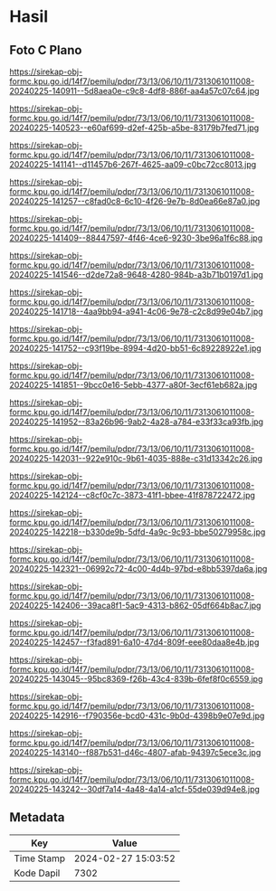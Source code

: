 # Hasil

## Foto C Plano

https://sirekap-obj-formc.kpu.go.id/14f7/pemilu/pdpr/73/13/06/10/11/7313061011008-20240225-140911--5d8aea0e-c9c8-4df8-886f-aa4a57c07c64.jpg

https://sirekap-obj-formc.kpu.go.id/14f7/pemilu/pdpr/73/13/06/10/11/7313061011008-20240225-140523--e60af699-d2ef-425b-a5be-83179b7fed71.jpg

https://sirekap-obj-formc.kpu.go.id/14f7/pemilu/pdpr/73/13/06/10/11/7313061011008-20240225-141141--d11457b6-267f-4625-aa09-c0bc72cc8013.jpg

https://sirekap-obj-formc.kpu.go.id/14f7/pemilu/pdpr/73/13/06/10/11/7313061011008-20240225-141257--c8fad0c8-6c10-4f26-9e7b-8d0ea66e87a0.jpg

https://sirekap-obj-formc.kpu.go.id/14f7/pemilu/pdpr/73/13/06/10/11/7313061011008-20240225-141409--88447597-4f46-4ce6-9230-3be96a1f6c88.jpg

https://sirekap-obj-formc.kpu.go.id/14f7/pemilu/pdpr/73/13/06/10/11/7313061011008-20240225-141546--d2de72a8-9648-4280-984b-a3b71b0197d1.jpg

https://sirekap-obj-formc.kpu.go.id/14f7/pemilu/pdpr/73/13/06/10/11/7313061011008-20240225-141718--4aa9bb94-a941-4c06-9e78-c2c8d99e04b7.jpg

https://sirekap-obj-formc.kpu.go.id/14f7/pemilu/pdpr/73/13/06/10/11/7313061011008-20240225-141752--c93f19be-8994-4d20-bb51-6c89228922e1.jpg

https://sirekap-obj-formc.kpu.go.id/14f7/pemilu/pdpr/73/13/06/10/11/7313061011008-20240225-141851--9bcc0e16-5ebb-4377-a80f-3ecf61eb682a.jpg

https://sirekap-obj-formc.kpu.go.id/14f7/pemilu/pdpr/73/13/06/10/11/7313061011008-20240225-141952--83a26b96-9ab2-4a28-a784-e33f33ca93fb.jpg

https://sirekap-obj-formc.kpu.go.id/14f7/pemilu/pdpr/73/13/06/10/11/7313061011008-20240225-142031--922e910c-9b61-4035-888e-c31d13342c26.jpg

https://sirekap-obj-formc.kpu.go.id/14f7/pemilu/pdpr/73/13/06/10/11/7313061011008-20240225-142124--c8cf0c7c-3873-41f1-bbee-41f878722472.jpg

https://sirekap-obj-formc.kpu.go.id/14f7/pemilu/pdpr/73/13/06/10/11/7313061011008-20240225-142218--b330de9b-5dfd-4a9c-9c93-bbe50279958c.jpg

https://sirekap-obj-formc.kpu.go.id/14f7/pemilu/pdpr/73/13/06/10/11/7313061011008-20240225-142321--06992c72-4c00-4d4b-97bd-e8bb5397da6a.jpg

https://sirekap-obj-formc.kpu.go.id/14f7/pemilu/pdpr/73/13/06/10/11/7313061011008-20240225-142406--39aca8f1-5ac9-4313-b862-05df664b8ac7.jpg

https://sirekap-obj-formc.kpu.go.id/14f7/pemilu/pdpr/73/13/06/10/11/7313061011008-20240225-142457--f3fad891-6a10-47d4-809f-eee80daa8e4b.jpg

https://sirekap-obj-formc.kpu.go.id/14f7/pemilu/pdpr/73/13/06/10/11/7313061011008-20240225-143045--95bc8369-f26b-43c4-839b-6fef8f0c6559.jpg

https://sirekap-obj-formc.kpu.go.id/14f7/pemilu/pdpr/73/13/06/10/11/7313061011008-20240225-142916--f790356e-bcd0-431c-9b0d-4398b9e07e9d.jpg

https://sirekap-obj-formc.kpu.go.id/14f7/pemilu/pdpr/73/13/06/10/11/7313061011008-20240225-143140--f887b531-d46c-4807-afab-94397c5ece3c.jpg

https://sirekap-obj-formc.kpu.go.id/14f7/pemilu/pdpr/73/13/06/10/11/7313061011008-20240225-143242--30df7a14-4a48-4a14-a1cf-55de039d94e8.jpg


## Metadata

| Key        | Value               |
| ---------- | ------------------- |
| Time Stamp | 2024-02-27 15:03:52 |
| Kode Dapil | 7302                |



